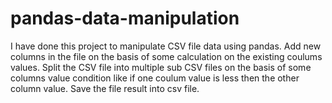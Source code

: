 # pandas-data-manipulation
I have done this project to manipulate CSV file data using pandas.
Add new columns in the file on the basis of some calculation on the existing coulums values.
Split the CSV file into multiple sub CSV files on the basis of some columns value condition like if one coulum value is less then the other column value.
Save the file result into csv file.
